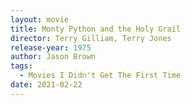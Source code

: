 ```yaml
---
layout: movie
title: Monty Python and the Holy Grail
director: Terry Gilliam, Terry Jones
release-year: 1975
author: Jason Brown
tags:
  - Movies I Didn't Get The First Time
date: 2021-02-22
---
```

